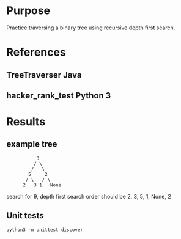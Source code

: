# Purpose
Practice traversing a binary tree using recursive depth first search.

# References

## TreeTraverser Java

## hacker_rank_test Python 3

# Results
## example tree
               3
              / \
             /   \
            5     2
           / \   / \
          2   3 1   None

search for 9, depth first
search order should be 2, 3, 5, 1, None, 2

## Unit tests

    python3 -m unittest discover
